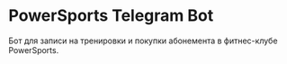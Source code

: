 # PowerSports Telegram Bot

Бот для записи на тренировки и покупки абонемента в фитнес-клубе PowerSports.